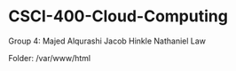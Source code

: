 # CSCI-400-Cloud-Computing

Group 4:
	Majed Alqurashi
	Jacob Hinkle
	Nathaniel Law
	
Folder: /var/www/html
